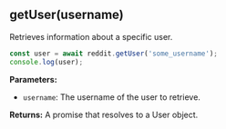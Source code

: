 ## getUser(username)

Retrieves information about a specific user.

```typescript
const user = await reddit.getUser('some_username');
console.log(user);
```

**Parameters:**

- `username`: The username of the user to retrieve.

**Returns:** A promise that resolves to a User object.